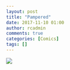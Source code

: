 ```yaml
---
layout: post
title: "Pampered"
date: 2017-11-10 01:00
author: rcadmin
comments: true
categories: [Comics]
tags: []
---
```

<a href="../comics/2017/11/10/pampered"><img src="http://dl.bitsmack.com/comics/20171110.jpg" /></a>
